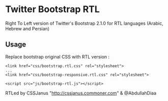 Twitter Bootstrap RTL
=====================

Right To Left version of Twitter's Bootstrap 2.1.0 for RTL languages (Arabic, Hebrew and Persian)

Usage
-----

Replace bootstrap original CSS with RTL version :

```
<link href="css/bootstrap.rtl.css" rel="stylesheet">
...
<link href="css/bootstrap-responsive.rtl.css" rel="stylesheet">
```

```
<script src="js/bootstrap-rtl.js"></script>
```

RTLed by CSSJanus "http://cssjanus.commoner.com" & @AbdullahDiaa